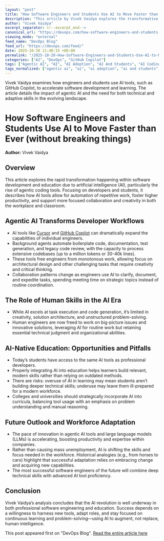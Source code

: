 ```yaml
---
layout: "post"
title: "How Software Engineers and Students Use AI to Move Faster than Ever (without breaking things)"
description: "This article by Vivek Vaidya explores the transformative role of AI, particularly agentic coding tools like GitHub Copilot and Cursor, in reshaping the workflows of developers and students. It discusses how AI empowers engineers to automate mundane tasks, enhance productivity, and focus on creative problem-solving. The piece also examines the challenges and opportunities AI brings to education, urging institutions to integrate AI skills into curricula. Perspectives on workforce adaptation and ongoing AI tool evolution are provided, emphasizing the need for both technical and human skills in the age of augmented intelligence."
author: "Vivek Vaidya"
excerpt_separator: <!--excerpt_end-->
canonical_url: "https://devops.com/how-software-engineers-and-students-use-ai-to-move-faster-than-ever-without-breaking-things/"
viewing_mode: "external"
feed_name: "DevOps Blog"
feed_url: "https://devops.com/feed/"
date: 2025-10-20 11:40:15 +00:00
permalink: "/2025-10-20-How-Software-Engineers-and-Students-Use-AI-to-Move-Faster-than-Ever-without-breaking-things.html"
categories: ["AI", "DevOps", "GitHub Copilot"]
tags: ["Agentic AI", "AI", "AI Adoption", "AI And Students", "AI Coding Tools", "AI Collaboration", "AI Engineers", "AI Evolution", "AI in Education", "AI in Software Development", "AI in Universities", "AI Innovation", "AI Native Companies", "AI Native Design", "AI Native Education", "AI Native Learning", "AI Powered Development", "AI Revolution", "AI Skills", "AI Skills Gap", "AI Startups", "AI Tools For Developers", "AI Transformation", "AI Workforce Adaptation", "AI/ML", "Augmented Development", "Augmented Intelligence", "Business Of DevOps", "Contributed Content", "Cursor", "Developer Productivity", "DevOps", "Digital Transformation", "Enterprise AI", "Future Of Work", "GitHub Copilot", "Human AI Collaboration", "LLMs", "Machine Learning", "Posts", "Social Facebook", "Social LinkedIn", "Social X", "Software Engineering", "Super{set}", "VC Investment in AI"]
tags_normalized: ["agentic ai", "ai", "ai adoption", "ai and students", "ai coding tools", "ai collaboration", "ai engineers", "ai evolution", "ai in education", "ai in software development", "ai in universities", "ai innovation", "ai native companies", "ai native design", "ai native education", "ai native learning", "ai powered development", "ai revolution", "ai skills", "ai skills gap", "ai startups", "ai tools for developers", "ai transformation", "ai workforce adaptation", "aislashml", "augmented development", "augmented intelligence", "business of devops", "contributed content", "cursor", "developer productivity", "devops", "digital transformation", "enterprise ai", "future of work", "github copilot", "human ai collaboration", "llms", "machine learning", "posts", "social facebook", "social linkedin", "social x", "software engineering", "superset", "vc investment in ai"]
---
```


Vivek Vaidya examines how engineers and students use AI tools, such as GitHub Copilot, to accelerate software development and learning. The article details the impact of agentic AI and the need for both technical and adaptive skills in the evolving landscape.<!--excerpt_end-->

# How Software Engineers and Students Use AI to Move Faster than Ever (without breaking things)

**Author:** Vivek Vaidya

## Overview

This article explores the rapid transformation happening within software development and education due to artificial intelligence (AI), particularly the rise of agentic coding tools. Focusing on developers and students, it describes how AI tools allow for automation of repetitive work, foster higher productivity, and support more focused collaboration and creativity in both the workplace and classroom.

## Agentic AI Transforms Developer Workflows

- AI tools like [Cursor](https://cursor.com/) and [GitHub Copilot](https://github.com/features/copilot) can dramatically expand the capabilities of individual engineers.
- Background agents automate boilerplate code, documentation, test generation, and legacy code review, with the capacity to process extensive codebases (up to a million tokens or 30-40k lines).
- These tools free engineers from monotonous work, allowing focus on architectural design and other challenging tasks that require creativity and critical thinking.
- Collaboration patterns change as engineers use AI to clarify, document, and expedite tasks, spending meeting time on strategic topics instead of routine coordination.

## The Role of Human Skills in the AI Era

- While AI excels at task execution and code generation, it’s limited in creativity, solution architecture, and unstructured problem-solving.
- Human engineers are now freed to work on big-picture issues and innovative solutions, leveraging AI for routine work but retaining essential technical judgment and organizational abilities.

## AI-Native Education: Opportunities and Pitfalls

- Today’s students have access to the same AI tools as professional developers.
- Properly integrating AI into education helps learners build relevant, modern skills rather than relying on outdated methods.
- There are risks: overuse of AI in learning may mean students aren’t building deeper technical skills; underuse may leave them ill-prepared for a modern workforce.
- Colleges and universities should strategically incorporate AI into curricula, balancing tool usage with an emphasis on problem understanding and manual reasoning.

## Future Outlook and Workforce Adaptation

- The pace of innovation in agentic AI tools and large language models (LLMs) is accelerating, boosting productivity and expertise within companies.
- Rather than causing mass unemployment, AI is shifting the skills and focus needed in the workforce. Historical analogies (e.g., from horses to cars) highlight that successful adaptation relies on embracing change and acquiring new capabilities.
- The most successful software engineers of the future will combine deep technical skills with advanced AI tool proficiency.

## Conclusion

Vivek Vaidya’s analysis concludes that the AI revolution is well underway in both professional software engineering and education. Success depends on a willingness to harness new tools, adapt roles, and stay focused on continuous learning and problem-solving—using AI to augment, not replace, human intelligence.

This post appeared first on "DevOps Blog". [Read the entire article here](https://devops.com/how-software-engineers-and-students-use-ai-to-move-faster-than-ever-without-breaking-things/)
